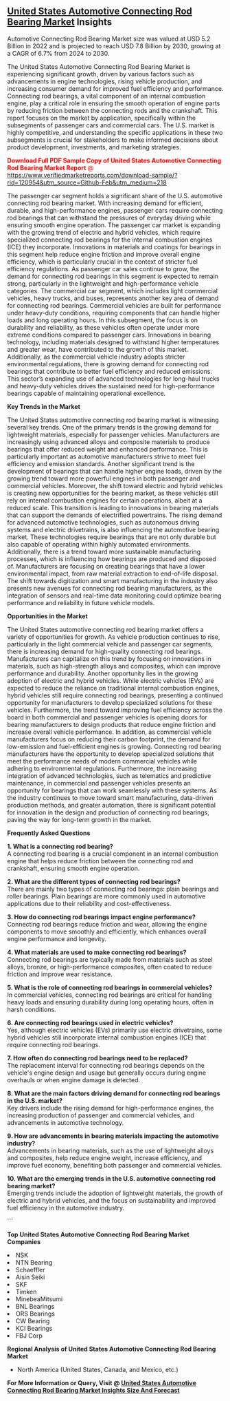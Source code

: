 <h2><a href="https://www.verifiedmarketreports.com/download-sample/?rid=120954&amp;utm_source=Github-Feb&amp;utm_medium=218" target="_blank">United States Automotive Connecting Rod Bearing Market</a> Insights</h2><p>Automotive Connecting Rod Bearing Market size was valued at USD 5.2 Billion in 2022 and is projected to reach USD 7.8 Billion by 2030, growing at a CAGR of 6.7% from 2024 to 2030.</p><p> <p>The United States Automotive Connecting Rod Bearing Market is experiencing significant growth, driven by various factors such as advancements in engine technologies, rising vehicle production, and increasing consumer demand for improved fuel efficiency and performance. Connecting rod bearings, a vital component of an internal combustion engine, play a critical role in ensuring the smooth operation of engine parts by reducing friction between the connecting rods and the crankshaft. This report focuses on the market by application, specifically within the subsegments of passenger cars and commercial cars. The U.S. market is highly competitive, and understanding the specific applications in these two subsegments is crucial for stakeholders to make informed decisions about product development, investments, and marketing strategies. <p><span class=""><span style="color: #ff0000;"><strong>Download Full PDF Sample Copy of United States Automotive Connecting Rod Bearing Market Report</strong> @ </span><a href="https://www.verifiedmarketreports.com/download-sample/?rid=120954&amp;utm_source=Github-Feb&amp;utm_medium=218" target="_blank">https://www.verifiedmarketreports.com/download-sample/?rid=120954&amp;utm_source=Github-Feb&amp;utm_medium=218</a></span></p></p> <p>The passenger car segment holds a significant share of the U.S. automotive connecting rod bearing market. With increasing demand for efficient, durable, and high-performance engines, passenger cars require connecting rod bearings that can withstand the pressures of everyday driving while ensuring smooth engine operation. The passenger car market is expanding with the growing trend of electric and hybrid vehicles, which require specialized connecting rod bearings for the internal combustion engines (ICE) they incorporate. Innovations in materials and coatings for bearings in this segment help reduce engine friction and improve overall engine efficiency, which is particularly crucial in the context of stricter fuel efficiency regulations. As passenger car sales continue to grow, the demand for connecting rod bearings in this segment is expected to remain strong, particularly in the lightweight and high-performance vehicle categories. The commercial car segment, which includes light commercial vehicles, heavy trucks, and buses, represents another key area of demand for connecting rod bearings. Commercial vehicles are built for performance under heavy-duty conditions, requiring components that can handle higher loads and long operating hours. In this subsegment, the focus is on durability and reliability, as these vehicles often operate under more extreme conditions compared to passenger cars. Innovations in bearing technology, including materials designed to withstand higher temperatures and greater wear, have contributed to the growth of this market. Additionally, as the commercial vehicle industry adopts stricter environmental regulations, there is growing demand for connecting rod bearings that contribute to better fuel efficiency and reduced emissions. This sector’s expanding use of advanced technologies for long-haul trucks and heavy-duty vehicles drives the sustained need for high-performance bearings capable of maintaining operational excellence. <p><strong>Key Trends in the Market</strong></p> <p>The United States automotive connecting rod bearing market is witnessing several key trends. One of the primary trends is the growing demand for lightweight materials, especially for passenger vehicles. Manufacturers are increasingly using advanced alloys and composite materials to produce bearings that offer reduced weight and enhanced performance. This is particularly important as automotive manufacturers strive to meet fuel efficiency and emission standards. Another significant trend is the development of bearings that can handle higher engine loads, driven by the growing trend toward more powerful engines in both passenger and commercial vehicles. Moreover, the shift toward electric and hybrid vehicles is creating new opportunities for the bearing market, as these vehicles still rely on internal combustion engines for certain operations, albeit at a reduced scale. This transition is leading to innovations in bearing materials that can support the demands of electrified powertrains. The rising demand for advanced automotive technologies, such as autonomous driving systems and electric drivetrains, is also influencing the automotive bearing market. These technologies require bearings that are not only durable but also capable of operating within highly automated environments. Additionally, there is a trend toward more sustainable manufacturing processes, which is influencing how bearings are produced and disposed of. Manufacturers are focusing on creating bearings that have a lower environmental impact, from raw material extraction to end-of-life disposal. The shift towards digitization and smart manufacturing in the industry also presents new avenues for connecting rod bearing manufacturers, as the integration of sensors and real-time data monitoring could optimize bearing performance and reliability in future vehicle models. <p><strong>Opportunities in the Market</strong></p> <p>The United States automotive connecting rod bearing market offers a variety of opportunities for growth. As vehicle production continues to rise, particularly in the light commercial vehicle and passenger car segments, there is increasing demand for high-quality connecting rod bearings. Manufacturers can capitalize on this trend by focusing on innovations in materials, such as high-strength alloys and composites, which can improve performance and durability. Another opportunity lies in the growing adoption of electric and hybrid vehicles. While electric vehicles (EVs) are expected to reduce the reliance on traditional internal combustion engines, hybrid vehicles still require connecting rod bearings, presenting a continued opportunity for manufacturers to develop specialized solutions for these vehicles. Furthermore, the trend toward improving fuel efficiency across the board in both commercial and passenger vehicles is opening doors for bearing manufacturers to design products that reduce engine friction and increase overall vehicle performance. In addition, as commercial vehicle manufacturers focus on reducing their carbon footprint, the demand for low-emission and fuel-efficient engines is growing. Connecting rod bearing manufacturers have the opportunity to develop specialized solutions that meet the performance needs of modern commercial vehicles while adhering to environmental regulations. Furthermore, the increasing integration of advanced technologies, such as telematics and predictive maintenance, in commercial and passenger vehicles presents an opportunity for bearings that can work seamlessly with these systems. As the industry continues to move toward smart manufacturing, data-driven production methods, and greater automation, there is significant potential for innovation in the design and production of connecting rod bearings, paving the way for long-term growth in the market. <p><strong>Frequently Asked Questions</strong></p> <p><strong>1. What is a connecting rod bearing?</strong><br> A connecting rod bearing is a crucial component in an internal combustion engine that helps reduce friction between the connecting rod and crankshaft, ensuring smooth engine operation.</p> <p><strong>2. What are the different types of connecting rod bearings?</strong><br> There are mainly two types of connecting rod bearings: plain bearings and roller bearings. Plain bearings are more commonly used in automotive applications due to their reliability and cost-effectiveness.</p> <p><strong>3. How do connecting rod bearings impact engine performance?</strong><br> Connecting rod bearings reduce friction and wear, allowing the engine components to move smoothly and efficiently, which enhances overall engine performance and longevity.</p> <p><strong>4. What materials are used to make connecting rod bearings?</strong><br> Connecting rod bearings are typically made from materials such as steel alloys, bronze, or high-performance composites, often coated to reduce friction and improve wear resistance.</p> <p><strong>5. What is the role of connecting rod bearings in commercial vehicles?</strong><br> In commercial vehicles, connecting rod bearings are critical for handling heavy loads and ensuring durability during long operating hours, often in harsh conditions.</p> <p><strong>6. Are connecting rod bearings used in electric vehicles?</strong><br> Yes, although electric vehicles (EVs) primarily use electric drivetrains, some hybrid vehicles still incorporate internal combustion engines (ICE) that require connecting rod bearings.</p> <p><strong>7. How often do connecting rod bearings need to be replaced?</strong><br> The replacement interval for connecting rod bearings depends on the vehicle's engine design and usage but generally occurs during engine overhauls or when engine damage is detected.</p> <p><strong>8. What are the main factors driving demand for connecting rod bearings in the U.S. market?</strong><br> Key drivers include the rising demand for high-performance engines, the increasing production of passenger and commercial vehicles, and advancements in automotive technology.</p> <p><strong>9. How are advancements in bearing materials impacting the automotive industry?</strong><br> Advancements in bearing materials, such as the use of lightweight alloys and composites, help reduce engine weight, increase efficiency, and improve fuel economy, benefiting both passenger and commercial vehicles.</p> <p><strong>10. What are the emerging trends in the U.S. automotive connecting rod bearing market?</strong><br> Emerging trends include the adoption of lightweight materials, the growth of electric and hybrid vehicles, and the focus on sustainability and improved fuel efficiency in the automotive industry.</p> ```</p><p><strong>Top United States Automotive Connecting Rod Bearing Market Companies</strong></p><div data-test-id=""><p><li>NSK</li><li> NTN Bearing</li><li> Schaeffler</li><li> Aisin Seiki</li><li> SKF</li><li> Timken</li><li> MinebeaMitsumi</li><li> BNL Bearings</li><li> ORS Bearings</li><li> CW Bearing</li><li> KCI Bearings</li><li> FBJ Corp</li></p><div><strong>Regional Analysis of&nbsp;United States Automotive Connecting Rod Bearing Market</strong></div><ul><li dir="ltr"><p dir="ltr">North America&nbsp;(United States, Canada, and Mexico, etc.)</p></li></ul><p><strong>For More Information or Query, Visit @&nbsp;</strong><strong><a href="https://www.verifiedmarketreports.com/product/global-automotive-connecting-rod-bearing-market-2019-by-manufacturers-regions-type-and-application-forecast-to-2024/?utm_source=Github-Feb&amp;utm_medium=218" target="_blank">United States Automotive Connecting Rod Bearing Market Insights Size And Forecast</a></strong></p></div>
